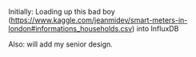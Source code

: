 Initially: Loading up this bad boy (https://www.kaggle.com/jeanmidev/smart-meters-in-london#informations_households.csv) into InfluxDB

Also: will add my senior design.